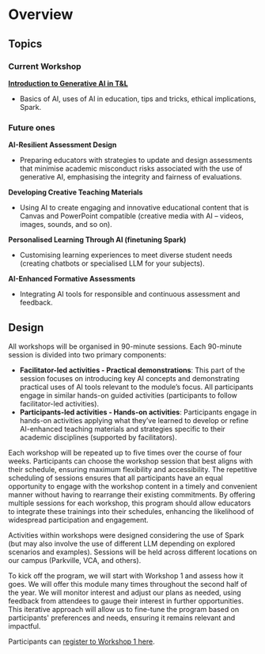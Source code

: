# Overview

## Topics

### Current Workshop
[**Introduction to Generative AI in T&L**](workshop1)
- Basics of AI, uses of AI in education, tips and tricks, ethical implications, Spark.

### Future ones

**AI-Resilient Assessment Design**
- Preparing educators with strategies to update and design assessments that minimise academic misconduct risks associated with the use of generative AI, emphasising the integrity and fairness of evaluations.

**Developing Creative Teaching Materials**
- Using AI to create engaging and innovative educational content that is Canvas and PowerPoint compatible (creative media with AI – videos, images, sounds, and so on).

**Personalised Learning Through AI (finetuning Spark)**
- Customising learning experiences to meet diverse student needs (creating chatbots or specialised LLM for your subjects).

**AI-Enhanced Formative Assessments**
- Integrating AI tools for responsible and continuous assessment and feedback.


## Design

All workshops will be organised in 90-minute sessions. Each 90-minute session is divided into two primary components:

- **Facilitator-led activities - Practical demonstrations**: This part of the session focuses on introducing key AI concepts and demonstrating practical uses of AI tools relevant to the module’s focus. All participants engage in similar hands-on guided activities (participants to follow facilitator-led activities).
- **Participants-led activities - Hands-on activities**: Participants engage in hands-on activities applying what they’ve learned to develop or refine AI-enhanced teaching materials and strategies specific to their academic disciplines (supported by facilitators).

Each workshop will be repeated up to five times over the course of four weeks. Participants can choose the workshop session that best aligns with their schedule, ensuring maximum flexibility and accessibility. The repetitive scheduling of sessions ensures that all participants have an equal opportunity to engage with the workshop content in a timely and convenient manner without having to rearrange their existing commitments. By offering multiple sessions for each workshop, this program should allow educators to integrate these trainings into their schedules, enhancing the likelihood of widespread participation and engagement.

Activities within workshops were designed considering the use of Spark (but may also involve the use of different LLM depending on explored scenarios and examples). Sessions will be held across different locations on our campus (Parkville, VCA, and others).

To kick off the program, we will start with Workshop 1 and assess how it goes. We will offer this module many times throughout the second half of the year. We will monitor interest and adjust our plans as needed, using feedback from attendees to gauge their interest in further opportunities. This iterative approach will allow us to fine-tune the program based on participants' preferences and needs, ensuring it remains relevant and impactful.

Participants can [register to Workshop 1 here](https://www.eventbrite.com.au/e/hands-on-workshop-introduction-to-generative-ai-in-tl-tickets-945962528387?aff=oddtdtcreator).
